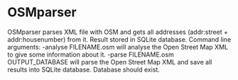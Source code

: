 # OSMparser
OSMparser parses XML file with OSM and gets all addresses (addr:street + addr:housenumber) from it.
Result stored in SQLite database.
Command line arguments:
-analyse FILENAME.osm
  will analyse the Open Street Map XML to give some information about it.
-parse FILENAME.osm OUTPUT_DATABASE
  will parse the Open Street Map XML and save all results into SQLite database. Database should exist.
